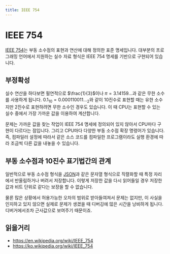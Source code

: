 ```yaml
---
title: IEEE 754
---
```


# IEEE 754
[IEEE 754](https://ieeexplore.ieee.org/document/4610935)는 부동 소수점의 표현과 연산에 대해 정의한 표준 명세입니다.
대부분의 프로그래밍 언어에서 지원하는 실수 자료 형식은 IEEE 754 명세를 기반으로 구현되어 있습니다.


## 부정확성
실수 연산을 하다보면 필연적으로 $\frac{1}{3}$이나 $\pi=3.14159...$과 같은 무한 소수를 사용하게 됩니다.
$0.1_{10} = 0.000110011..._{2}$와 같이 10진수로 표현할 때는 유한 소수지만 2진수로 표현하려면 무한 소수인 경우도 있습니다.
이 때 CPU는 표현할 수 있는 실수 중에서 가장 가까운 값을 이용하여 계산합니다.

문제는 가까운 값을 찾는 작업이 IEEE 754 명세에 정의되어 있지 않아서 CPU마다 구현이 다르다는 점입니다.
그리고 CPU마다 다양한 부동 소수점 확장 명령어가 있습니다.
즉, 컴파일러 설정에 따라서 같은 소스 코드를 컴파일한 프로그램이라도 실행 환경에 따라 조금씩 다른 값을 내놓을 수 있습니다.


## 부동 소수점과 10진수 표기법간의 관계
일반적으로 부동 소수점 형식을 [JSON](https://www.json.org/json-en.html)과 같은 문자열 형식으로 직렬화할 때 특정 자리에서 반올림하거나 버려서 저장합니다.
이렇게 저장한 값을 다시 읽어들일 경우 저장한 값과 비트 단위로 같다는 보장을 할 수 없습니다.

물론 많은 상황에서 허용가능한 오차의 범위로 받아들여져서 문제는 없지만,
이 사실을 인지하고 있지 않으면 실제로 문제가 생겼을 때 디버깅에 많은 시간을 낭비하게 됩니다.
디버거에서조차 근사값으로 보여주기 때문이죠.


## 읽을거리
- https://en.wikipedia.org/wiki/IEEE_754
- https://ko.wikipedia.org/wiki/IEEE_754